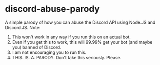 # discord-abuse-parody
A simple parody of how you can abuse the Discord API using Node.JS and Discord.JS.
Note:
1. This won't work in any way if you run this on an actual bot.
2. Even if you get this to work, this will 99.99% get your bot (and maybe you) banned of Discord.
3. I am not encouraging you to run this.
4. THIS. IS. A. PARODY. Don't take this seriously. Please.
